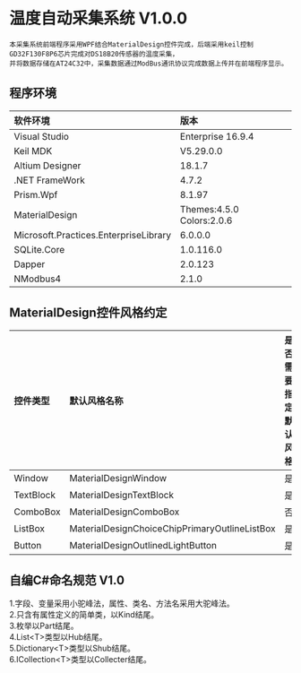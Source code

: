 #  温度自动采集系统 V1.0.0  
    本采集系统前端程序采用WPF结合MaterialDesign控件完成，后端采用keil控制GD32F130F8P6芯片完成对DS18B20传感器的温度采集，  
    并将数据存储在AT24C32中，采集数据通过ModBus通讯协议完成数据上传并在前端程序显示。

## 程序环境  
|软件环境         |   版本 | 
| :----          |  :---- |
| Visual Studio  | Enterprise 16.9.4 |
| Keil MDK       | V5.29.0.0 |
| Altium Designer| 18.1.7 |
| .NET FrameWork | 4.7.2 |
| Prism.Wpf      | 8.1.97 |
| MaterialDesign | Themes:4.5.0 Colors:2.0.6 |
| Microsoft.Practices.EnterpriseLibrary | 6.0.0.0 |
| SQLite.Core    | 1.0.116.0 |
| Dapper         | 2.0.123 |
| NModbus4       | 2.1.0 |

## MaterialDesign控件风格约定
| 控件类型  | 默认风格名称 | 是否需要指定默认风格 |
| :----          |  :---- |  :---- |
| Window | MaterialDesignWindow | 是 |
| TextBlock | MaterialDesignTextBlock | 是 |
| ComboBox | MaterialDesignComboBox | 否 |
| ListBox | MaterialDesignChoiceChipPrimaryOutlineListBox | 是 |
| Button | MaterialDesignOutlinedLightButton | 是 |

##  自编C#命名规范 V1.0  
1.字段、变量采用小驼峰法，属性、类名、方法名采用大驼峰法。  
2.只含有属性定义的简单类，以Kind结尾。  
3.枚举以Part结尾。  
4.List\<T>类型以Hub结尾。  
5.Dictionary\<T>类型以Shub结尾。  
6.ICollection\<T>类型以Collecter结尾。  